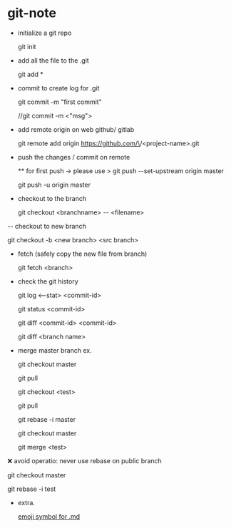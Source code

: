 # git-note

- initialize a git repo

  git init

- add all the file to the .git

  git add *

- commit to create log for .git

  git commit -m "first commit"

  //git commit -m \<"msg">

- add remote origin on web github/ gitlab

  git remote add origin https://github.com/\<username>/\<project-name>.git

- push the changes / commit on remote 

  ** for first push -> please use > git push --set-upstream origin master

  git push -u origin master

- checkout to the branch

  git checkout \<branchname> -- \<filename>
  
-- checkout to new branch

  git checkout -b \<new branch> \<src branch>

- fetch (safely copy the new file from branch)

  git fetch \<branch>

- check the git history

  git log <--stat> \<commit-id>

  git status \<commit-id>

  git diff \<commit-id> \<commit-id>

  git diff \<branch name>

- merge master branch ex.

  git checkout master

  git pull

  git checkout \<test>

  git pull

  git rebase -i master

  git checkout master

  git merge \<test>
  
 :x: avoid operatio: never use rebase on public branch 

  git checkout master

  git rebase -i test

- extra.

  [emoji symbol for .md](https://gist.githubusercontent.com/AliMD/3344523/raw/6cb0a435ad52bcd7465ab786f18e511ce5089924/gistfile1.md)


